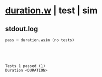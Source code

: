 # [duration.w](../../../../../../examples/tests/sdk_tests/std/duration.w) | test | sim

## stdout.log
```log
pass ─ duration.wsim (no tests)
 




Tests 1 passed (1) 
Duration <DURATION>

```


